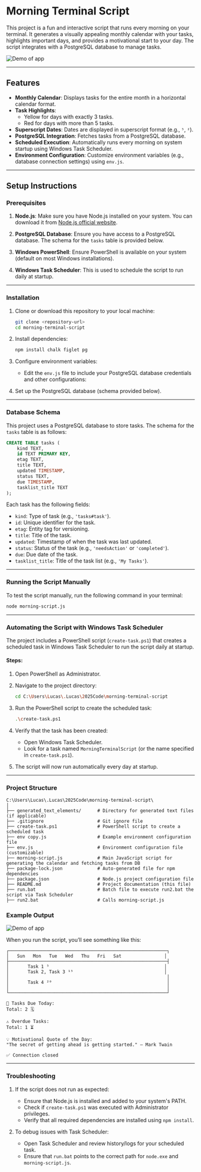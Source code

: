 # **Morning Terminal Script**

This project is a fun and interactive script that runs every morning on your terminal. It generates a visually appealing monthly calendar with your tasks, highlights important days, and provides a motivational start to your day. The script integrates with a PostgreSQL database to manage tasks.

![Demo of app](morning-script-demo.gif)

---

## **Features**
- **Monthly Calendar**: Displays tasks for the entire month in a horizontal calendar format.
- **Task Highlights**:
  - Yellow for days with exactly 3 tasks.
  - Red for days with more than 5 tasks.
- **Superscript Dates**: Dates are displayed in superscript format (e.g., `⁵`, `²`).
- **PostgreSQL Integration**: Fetches tasks from a PostgreSQL database.
- **Scheduled Execution**: Automatically runs every morning on system startup using Windows Task Scheduler.
- **Environment Configuration**: Customize environment variables (e.g., database connection settings) using `env.js`.

---

## **Setup Instructions**

### **Prerequisites**
1. **Node.js**: Make sure you have Node.js installed on your system. You can download it from [Node.js official website](https://nodejs.org/).

2. **PostgreSQL Database**: Ensure you have access to a PostgreSQL database. The schema for the `tasks` table is provided below.

3. **Windows PowerShell**: Ensure PowerShell is available on your system (default on most Windows installations).

4. **Windows Task Scheduler**: This is used to schedule the script to run daily at startup.

---

### **Installation**
1. Clone or download this repository to your local machine:
   ```bash
   git clone <repository-url>
   cd morning-terminal-script
   ```

2. Install dependencies:
   ```bash
   npm install chalk figlet pg
   ```

3. Configure environment variables:
   - Edit the `env.js` file to include your PostgreSQL database credentials and other configurations:

4. Set up the PostgreSQL database (schema provided below).

---

### **Database Schema**
This project uses a PostgreSQL database to store tasks. The schema for the `tasks` table is as follows:

```sql
CREATE TABLE tasks (
    kind TEXT,
    id TEXT PRIMARY KEY,
    etag TEXT,
    title TEXT,
    updated TIMESTAMP,
    status TEXT,
    due TIMESTAMP,
    tasklist_title TEXT
);
```

Each task has the following fields:
- `kind`: Type of task (e.g., `'tasks#task'`).
- `id`: Unique identifier for the task.
- `etag`: Entity tag for versioning.
- `title`: Title of the task.
- `updated`: Timestamp of when the task was last updated.
- `status`: Status of the task (e.g., `'needsAction'` or `'completed'`).
- `due`: Due date of the task.
- `tasklist_title`: Title of the task list (e.g., `'My Tasks'`).

---

### **Running the Script Manually**
To test the script manually, run the following command in your terminal:
```bash
node morning-script.js
```

---

### **Automating the Script with Windows Task Scheduler**

The project includes a PowerShell script (`create-task.ps1`) that creates a scheduled task in Windows Task Scheduler to run the script daily at startup.

#### Steps:
1. Open PowerShell as Administrator.

2. Navigate to the project directory:
   ```bash
   cd C:\Users\Lucas\.Lucas\2025Code\morning-terminal-script
   ```

3. Run the PowerShell script to create the scheduled task:
   ```bash
   .\create-task.ps1
   ```

4. Verify that the task has been created:
   - Open Windows Task Scheduler.
   - Look for a task named `MorningTerminalScript` (or the name specified in `create-task.ps1`).

5. The script will now run automatically every day at startup.

---

### **Project Structure**
```
C:\Users\Lucas\.Lucas\2025Code\morning-terminal-script\
│
├── generated_text_elements/      # Directory for generated text files (if applicable)
├── .gitignore                    # Git ignore file
├── create-task.ps1               # PowerShell script to create a scheduled task
├── env copy.js                   # Example environment configuration file
├── env.js                        # Environment configuration file (customizable)
├── morning-script.js             # Main JavaScript script for generating the calendar and fetching tasks from DB
├── package-lock.json             # Auto-generated file for npm dependencies
├── package.json                  # Node.js project configuration file
├── README.md                     # Project documentation (this file)
├── run.bat                       # Batch file to execute run2.bat the script via Task Scheduler
├── run2.bat                      # Calls morning-script.js
```

### **Example Output**
![Demo of app](morning-script-demo.gif)

When you run the script, you’ll see something like this:

```
┌───────────────────────────────────────────────────────────┐
│   Sun   Mon   Tue   Wed   Thu   Fri   Sat                │
├───────────────────────────────────────────────────────────┤
│       Task 1 ⁵                                           │
│       Task 2, Task 3 ¹⁵                                  │
│                                                           │
│       Task 4 ²⁰                                           │
│                                                           │
└───────────────────────────────────────────────────────────┘

🌟 Tasks Due Today:
Total: 2 🗓️

⚠️ Overdue Tasks:
Total: 1 ⏳

💡 Motivational Quote of the Day:
"The secret of getting ahead is getting started." – Mark Twain

✅ Connection closed
```

---

### **Troubleshooting**
1. If the script does not run as expected:
   - Ensure that Node.js is installed and added to your system's PATH.
   - Check if `create-task.ps1` was executed with Administrator privileges.
   - Verify that all required dependencies are installed using `npm install`.

2. To debug issues with Task Scheduler:
   - Open Task Scheduler and review history/logs for your scheduled task.
   - Ensure that `run.bat` points to the correct path for `node.exe` and `morning-script.js`.
